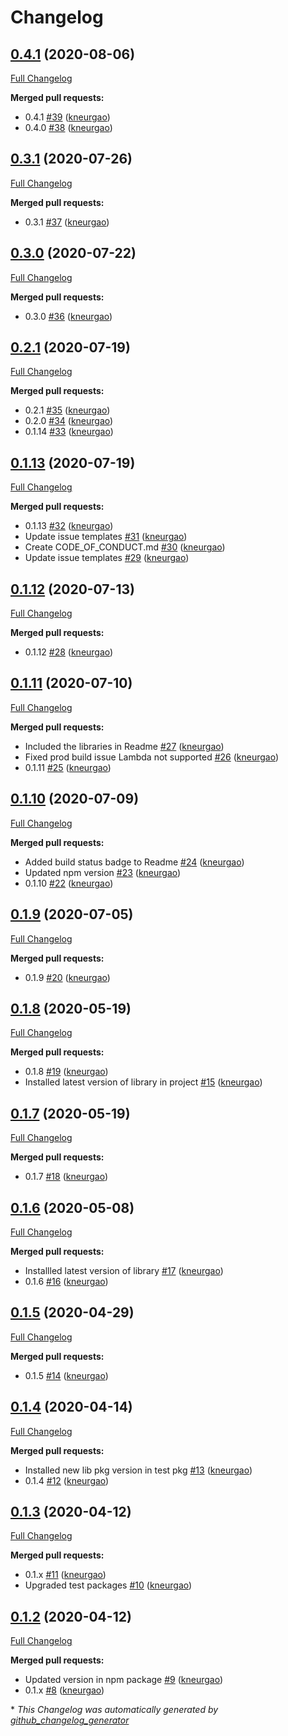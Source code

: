 # Changelog

## [0.4.1](https://github.com/nglrx/pipes/tree/0.4.1) (2020-08-06)

[Full Changelog](https://github.com/nglrx/pipes/compare/0.3.1...0.4.1)

**Merged pull requests:**

- 0.4.1 [\#39](https://github.com/nglrx/pipes/pull/39) ([kneurgao](https://github.com/kneurgao))
- 0.4.0 [\#38](https://github.com/nglrx/pipes/pull/38) ([kneurgao](https://github.com/kneurgao))

## [0.3.1](https://github.com/nglrx/pipes/tree/0.3.1) (2020-07-26)

[Full Changelog](https://github.com/nglrx/pipes/compare/0.3.0...0.3.1)

**Merged pull requests:**

- 0.3.1 [\#37](https://github.com/nglrx/pipes/pull/37) ([kneurgao](https://github.com/kneurgao))

## [0.3.0](https://github.com/nglrx/pipes/tree/0.3.0) (2020-07-22)

[Full Changelog](https://github.com/nglrx/pipes/compare/0.2.1...0.3.0)

**Merged pull requests:**

- 0.3.0 [\#36](https://github.com/nglrx/pipes/pull/36) ([kneurgao](https://github.com/kneurgao))

## [0.2.1](https://github.com/nglrx/pipes/tree/0.2.1) (2020-07-19)

[Full Changelog](https://github.com/nglrx/pipes/compare/0.1.13...0.2.1)

**Merged pull requests:**

- 0.2.1 [\#35](https://github.com/nglrx/pipes/pull/35) ([kneurgao](https://github.com/kneurgao))
- 0.2.0 [\#34](https://github.com/nglrx/pipes/pull/34) ([kneurgao](https://github.com/kneurgao))
- 0.1.14 [\#33](https://github.com/nglrx/pipes/pull/33) ([kneurgao](https://github.com/kneurgao))

## [0.1.13](https://github.com/nglrx/pipes/tree/0.1.13) (2020-07-19)

[Full Changelog](https://github.com/nglrx/pipes/compare/0.1.12...0.1.13)

**Merged pull requests:**

- 0.1.13 [\#32](https://github.com/nglrx/pipes/pull/32) ([kneurgao](https://github.com/kneurgao))
- Update issue templates [\#31](https://github.com/nglrx/pipes/pull/31) ([kneurgao](https://github.com/kneurgao))
- Create CODE\_OF\_CONDUCT.md [\#30](https://github.com/nglrx/pipes/pull/30) ([kneurgao](https://github.com/kneurgao))
- Update issue templates [\#29](https://github.com/nglrx/pipes/pull/29) ([kneurgao](https://github.com/kneurgao))

## [0.1.12](https://github.com/nglrx/pipes/tree/0.1.12) (2020-07-13)

[Full Changelog](https://github.com/nglrx/pipes/compare/0.1.11...0.1.12)

**Merged pull requests:**

- 0.1.12 [\#28](https://github.com/nglrx/pipes/pull/28) ([kneurgao](https://github.com/kneurgao))

## [0.1.11](https://github.com/nglrx/pipes/tree/0.1.11) (2020-07-10)

[Full Changelog](https://github.com/nglrx/pipes/compare/0.1.10...0.1.11)

**Merged pull requests:**

- Included the libraries in Readme [\#27](https://github.com/nglrx/pipes/pull/27) ([kneurgao](https://github.com/kneurgao))
- Fixed prod build issue Lambda not supported [\#26](https://github.com/nglrx/pipes/pull/26) ([kneurgao](https://github.com/kneurgao))
- 0.1.11 [\#25](https://github.com/nglrx/pipes/pull/25) ([kneurgao](https://github.com/kneurgao))

## [0.1.10](https://github.com/nglrx/pipes/tree/0.1.10) (2020-07-09)

[Full Changelog](https://github.com/nglrx/pipes/compare/0.1.9...0.1.10)

**Merged pull requests:**

- Added build status badge to Readme [\#24](https://github.com/nglrx/pipes/pull/24) ([kneurgao](https://github.com/kneurgao))
- Updated npm version [\#23](https://github.com/nglrx/pipes/pull/23) ([kneurgao](https://github.com/kneurgao))
- 0.1.10 [\#22](https://github.com/nglrx/pipes/pull/22) ([kneurgao](https://github.com/kneurgao))

## [0.1.9](https://github.com/nglrx/pipes/tree/0.1.9) (2020-07-05)

[Full Changelog](https://github.com/nglrx/pipes/compare/0.1.8...0.1.9)

**Merged pull requests:**

- 0.1.9 [\#20](https://github.com/nglrx/pipes/pull/20) ([kneurgao](https://github.com/kneurgao))

## [0.1.8](https://github.com/nglrx/pipes/tree/0.1.8) (2020-05-19)

[Full Changelog](https://github.com/nglrx/pipes/compare/0.1.7...0.1.8)

**Merged pull requests:**

- 0.1.8 [\#19](https://github.com/nglrx/pipes/pull/19) ([kneurgao](https://github.com/kneurgao))
- Installed latest version of library in project [\#15](https://github.com/nglrx/pipes/pull/15) ([kneurgao](https://github.com/kneurgao))

## [0.1.7](https://github.com/nglrx/pipes/tree/0.1.7) (2020-05-19)

[Full Changelog](https://github.com/nglrx/pipes/compare/0.1.6...0.1.7)

**Merged pull requests:**

- 0.1.7 [\#18](https://github.com/nglrx/pipes/pull/18) ([kneurgao](https://github.com/kneurgao))

## [0.1.6](https://github.com/nglrx/pipes/tree/0.1.6) (2020-05-08)

[Full Changelog](https://github.com/nglrx/pipes/compare/0.1.5...0.1.6)

**Merged pull requests:**

- Installled latest version of library [\#17](https://github.com/nglrx/pipes/pull/17) ([kneurgao](https://github.com/kneurgao))
- 0.1.6 [\#16](https://github.com/nglrx/pipes/pull/16) ([kneurgao](https://github.com/kneurgao))

## [0.1.5](https://github.com/nglrx/pipes/tree/0.1.5) (2020-04-29)

[Full Changelog](https://github.com/nglrx/pipes/compare/0.1.4...0.1.5)

**Merged pull requests:**

- 0.1.5 [\#14](https://github.com/nglrx/pipes/pull/14) ([kneurgao](https://github.com/kneurgao))

## [0.1.4](https://github.com/nglrx/pipes/tree/0.1.4) (2020-04-14)

[Full Changelog](https://github.com/nglrx/pipes/compare/0.1.3...0.1.4)

**Merged pull requests:**

- Installed new lib pkg version in test pkg [\#13](https://github.com/nglrx/pipes/pull/13) ([kneurgao](https://github.com/kneurgao))
- 0.1.4 [\#12](https://github.com/nglrx/pipes/pull/12) ([kneurgao](https://github.com/kneurgao))

## [0.1.3](https://github.com/nglrx/pipes/tree/0.1.3) (2020-04-12)

[Full Changelog](https://github.com/nglrx/pipes/compare/0.1.2...0.1.3)

**Merged pull requests:**

- 0.1.x [\#11](https://github.com/nglrx/pipes/pull/11) ([kneurgao](https://github.com/kneurgao))
- Upgraded test packages [\#10](https://github.com/nglrx/pipes/pull/10) ([kneurgao](https://github.com/kneurgao))

## [0.1.2](https://github.com/nglrx/pipes/tree/0.1.2) (2020-04-12)

[Full Changelog](https://github.com/nglrx/pipes/compare/0.1.0...0.1.2)

**Merged pull requests:**

- Updated version in npm package [\#9](https://github.com/nglrx/pipes/pull/9) ([kneurgao](https://github.com/kneurgao))
- 0.1.x [\#8](https://github.com/nglrx/pipes/pull/8) ([kneurgao](https://github.com/kneurgao))



\* *This Changelog was automatically generated by [github_changelog_generator](https://github.com/github-changelog-generator/github-changelog-generator)*
